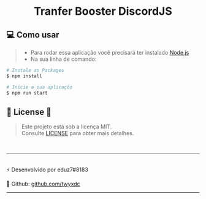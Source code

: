 <h1 align="center"> 
 Tranfer Booster DiscordJS
</h1>

## 💻 Como usar

>* Para rodar essa aplicação você precisará ter instalado [Node.js](https://nodejs.org/en/download/)
>* Na sua linha de comando:

```bash
# Instale as Packages
$ npm install 

# Inicie a sua aplicaçõo
$ npm run start
```

## 🔑 License 🔑

> Este projeto está sob a licença MIT. <br/> Consulte [LICENSE](LICENSE) para obter mais detalhes.

<br/>

---
<br/>
⚡ Desenvolvido por eduz7#8183
<br/>

🎈 Github: [github.com/twyxdc](https://github.com/twyxdc)
<br/>

---
